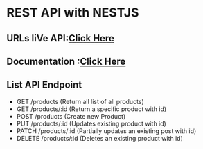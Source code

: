# REST API with NESTJS

## URLs liVe API:[Click Here](https://w12meselghea.fly.dev)

## Documentation :[Click Here](https://solar-shadow-716355.postman.co/workspace/Team-Workspace~45ff07bd-a6de-4612-8843-7176335710b7/collection/26678521-f31565a7-6311-4507-85de-77d007124190?ctx=documentation)

## List API Endpoint

- GET /products (Return all list of all products)
- GET /products/:id (Return a specific product with id)
- POST /products (Create new Product)
- PUT /products/:id (Updates existing product with id)
- PATCH /products/:id (Partially updates an existing post with id)
- DELETE /products/:id (Deletes an existing product with id)
